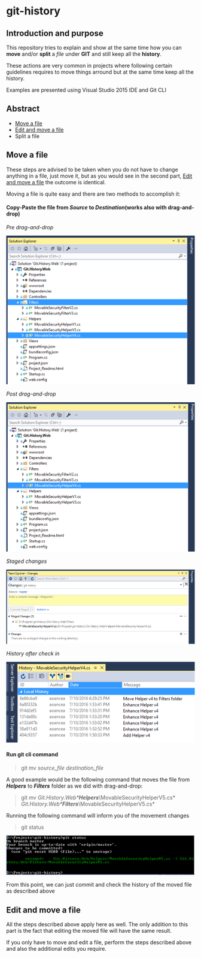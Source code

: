 # git-history

## Introduction and purpose
This repository tries to explain and show at the same time how you can **move** and/or **split** a *file* under **GIT** and still keep all the **history**.

These actions are very common in projects where following certain guidelines requires to move things arround but at the same time keep all the history.

Examples are presented using Visual Studio 2015 IDE and Git CLI

## Abstract
 * [Move a file](#move-a-file)
 * [Edit and move a file](#edit-and-move-a-file)
 * Split a file

## Move a file
These steps are advised to be taken when you do not have to change anything in a file, just move it, but as you would see in the second part, [Edit and move a file](#edit-and-move-a-file) the outcome is identical.

Moving a file is quite easy and there are two methods to accomplish it:

#### Copy-Paste the file from *Source* to *Destination*(works also with drag-and-drop)
*Pre drag-and-drop*

![Pre drag-and-drop](https://raw.githubusercontent.com/aoancea/git-history/master/assets/move-a-file-pre-drag-and-drop.PNG)

*Post drag-and-drop*

![Pre drag-and-drop](https://raw.githubusercontent.com/aoancea/git-history/master/assets/move-a-file-post-drag-and-drop.PNG)

*Staged changes*

![Staged changes](https://raw.githubusercontent.com/aoancea/git-history/master/assets/move-a-file-staged-changes.PNG)

*History after check in*

![History after check in](https://raw.githubusercontent.com/aoancea/git-history/master/assets/move-a-file-history.PNG)  
   
#### Run git cli command
>git mv *source_file* *destination_file*

A good example  would be the following command that moves the file from ***Helpers*** to ***Filters*** folder as we did with drag-and-drop:
>git mv *Git.History.Web\****Helpers****\MovableSecurityHelperV5.cs* *Git.History.Web\****Filters****\MovableSecurityHelperV5.cs*

Running the following command will inform you of the movement changes
> git status

![Git status](https://raw.githubusercontent.com/aoancea/git-history/master/assets/move-a-file-git-status.PNG)

From this point, we can just commit and check the history of the moved file as described above

## Edit and move a file
All the steps described above apply here as well. The only addition to this part is the fact that editing the moved file will have the same result.

If you only have to move and edit a file, perform the steps described above and also the additional edits you require.

